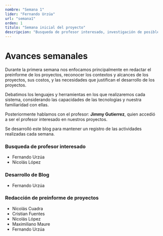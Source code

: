```yaml
---
nombre: "Semana 1"
lider: "Fernando Urzúa"
url: "semana1"
orden: 1
titulo: "Semana inicial del proyecto"
descripcion: "Busqueda de profesor interesado, investigación de posibles herramientas y primer documento de desarrollo"
---
```


# Avances semanales

Durante la primera semana nos enfocamos principalmente en redactar el preinforme de los proyectos, reconocer los contextos y alcances de los proyectos, sus costos, y las necesidades que justifican el desarrollo de los proyectos.

Debatimos los lenguajes y herramientas en los que realizaremos cada sistema, considerando las capacidades de las tecnologias y nuestra familiaridad con ellas. 

Posteriormente hablamos con el profesor: **Jimmy Gutierrez**, quien accedió a ser el profesor interesado en nuestros proyectos.

Se desarrolló este blog para mantener un registro de las actividades realizadas cada semana.

### Busqueda de profesor interesado
- Fernando Urzúa
- Nicolás López

### Desarrollo de Blog 
- Fernando Urzúa

### Redacción de preinforme de proyectos
- Nicolás Cuadra
- Cristian Fuentes
- Nicolás López
- Maximiliano Maure
- Fernando Urzúa
